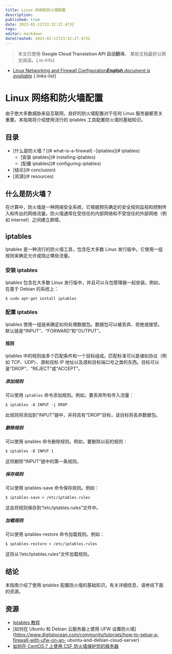 ```yaml
---
title: Linux 网络和防火墙配置
description: 
published: true
date: 2023-02-11T23:32:27.473Z
tags: 
editor: markdown
dateCreated: 2023-02-11T23:32:27.473Z
---
```


> 本文已使用 **Google Cloud Translation API 自动翻译**。
某些文档最好以原文阅读。{.is-info}



- [Linux Networking and Firewall Configuration***English** document is available*](/en/Knowledge-base/Linux/linux-networking-and-firewall-configuration)
{.links-list}


# Linux 网络和防火墙配置

由于绝大多数威胁来自互联网，良好的防火墙配置对于任何 Linux 服务器都至关重要。本指南将介绍使用流行的 iptables 工具配置防火墙的基础知识。

## 目录

- [什么是防火墙？](# what-is-a-firewall)
-[iptables](# iptables)
  - [安装 iptables](# installing-iptables)
  - [配置 iptables](# configuring-iptables)
- [结论](# conclusion)
- [资源](# resources)

## 什么是防火墙？

在计算中，防火墙是一种网络安全系统，它根据预先确定的安全规则监视和控制传入和传出的网络流量。防火墙通常在受信任的内部网络和不受信任的外部网络（例如 Internet）之间建立屏障。

## iptables

Iptables 是一种流行的防火墙工具，包含在大多数 Linux 发行版中。它使用一组规则来确定允许或阻止哪些流量。

### 安装 iptables

Iptables 包含在大多数 Linux 发行版中，并且可以与包管理器一起安装。例如，在基于 Debian 的系统上：

```
$ sudo apt-get install iptables
```

### 配置 iptables

Iptables 使用一组链来确定如何处理数据包。数据包可以被丢弃、拒绝或接受。默认链是“INPUT”、“FORWARD”和“OUTPUT”。

#### 规则

iptables 中的规则由多个匹配条件和一个目标组成。匹配标准可以是诸如协议（例如 TCP、UDP）、源和目标 IP 地址以及源和目标端口号之类的东西。目标可以是“DROP”、“REJECT”或“ACCEPT”。

##### 添加规则

可以使用 `iptables` 命令添加规则。例如，要丢弃所有传入流量：

```
$ iptables -A INPUT -j DROP
```

此规则将添加到“INPUT”链中，并将具有“DROP”目标，该目标将丢弃数据包。

##### 删除规则

可以使用 iptables 命令删除规则。例如，要删除以前的规则：

```
$ iptables -D INPUT 1
```

这将删除“INPUT”链中的第一条规则。

##### 保存规则

可以使用 iptables-save 命令保存规则。例如：

```
$ iptables-save > /etc/iptables.rules
```

这会将规则保存到“/etc/iptables.rules”文件中。

##### 加载规则

可以使用 iptables-restore 命令加载规则。例如：

```
$ iptables-restore < /etc/iptables.rules
```

这将从“/etc/iptables.rules”文件加载规则。

## 结论

本指南介绍了使用 iptables 配置防火墙的基础知识。有关详细信息，请参阅下面的资源。

## 资源

- [Iptables 教程](https://www.digitalocean.com/community/tutorials/a-deep-dive-into-iptables-and-netfilter-architecture)
- [如何在 Ubuntu 和 Debian 云服务器上使用 UFW 设置防火墙](https://www.digitalocean.com/community/tutorials/how-to-setup-a-firewall-with-ufw-on-an- ubuntu-and-debian-cloud-server)
- [如何在 CentOS 7 上使用 CSF 防火墙保护您的服务器](https://www.digitalocean.com/community/tutorials/how-to-secure-your-server-with-csf-firewall-on-centos-7 )